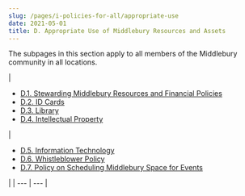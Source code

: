 ```yaml
---
slug: /pages/i-policies-for-all/appropriate-use
date: 2021-05-01
title: D. Appropriate Use of Middlebury Resources and Assets
---
```

The subpages in this section apply to all members of the Middlebury community in all locations.

| 
*   [D.1. Stewarding Middlebury Resources and Financial Policies](/pages/i-policies-for-all/appropriate-use/steward-resources)
*   [D.2. ID Cards](/pages/i-policies-for-all/appropriate-use/id-cards)
*   [D.3. Library](/pages/i-policies-for-all/appropriate-use/library-resources)
*   [D.4. Intellectual Property](/pages/i-policies-for-all/appropriate-use/intell-property)

 | 

*   [D.5. Information Technology](/pages/i-policies-for-all/appropriate-use/info-tech)
*   [D.6. Whistleblower Policy](/pages/i-policies-for-all/appropriate-use/d-6-whistleblower-policy)
*   [D.7. Policy on Scheduling Middlebury Space for Events](/pages/i-policies-for-all/appropriate-use/d-7-policy-on-scheduling-middlebury-space-for-events)

 |
| --- | --- |